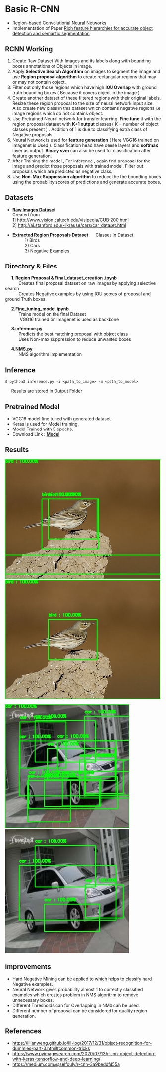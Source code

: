 # Basic R-CNN
- Region-based Convolutional Neural Networks
- Implementation of Paper [Rich feature hierarchies for accurate object detection and semantic segmentation]( https://arxiv.org/abs/1311.2524)

## RCNN Working 
1. Create Raw Dataset With Images and its labels along with bounding boxes annotations of Objects in image.
2. Apply <b>Selective Search Algorithm</b> on images to segment the image and use <b>Region proposal algorithm</b> to create rectangular regions that may or may not contain object.
3.    Filter out only those regions which have high <b>IOU Overlap</b> with ground truth bounding boxes ( Because it covers object in the image )
4. Create another dataset of these filtered regions with their original labels. Resize these region proposal to the size of neural network input size. Also create new class in this dataset which contains negative regions i.e image regions which do not contains object.
5.  Use Pretrained Neural network for transfer learning.<b> Fine tune</b> it with the region proposal dataset with <b>K+1 output </b>classes ( K = number of object classes present ) . Addition of 1 is due to classifying extra class of Negative proposals.
6. Neural Network is used for <b>feature generation</b> ( Here VGG16 trained on Imagenet is Used ). Classification head  have dense layers and <b> softmax</b> layer as output. <b>Binary svm</b> can also be used for classification after feature generation.
7. After Training the model , For inference , again find proposal for the image and predict those proposals with trained model. Filter out proposals which are predicted as negative class.
8. Use <b>Non-Max Suppression algorithm</b> to reduce the the bounding boxes using the probability scores of predictions and generate accurate boxes.

## Datasets
- <b>[Raw Images Dataset](https://drive.google.com/file/d/1hAE40pEb1VY3rauYpd7BY2RSaxsoHq5p/view?usp=sharing) </b></br>
	Created from </br>
	1] http://www.vision.caltech.edu/visipedia/CUB-200.html</br>
	2] http://ai.stanford.edu/~jkrause/cars/car_dataset.html </br>

- <b>[Extracted Region Proposals Dataset](https://drive.google.com/file/d/1Vi-bkG0SlGOvGP9bYFWeCGnlkgDe4FVr/view?usp=sharing)</b> </bt>
		&nbsp; &nbsp; &nbsp;Classes In Dataset</br>
			&nbsp; &nbsp; &nbsp;&nbsp; &nbsp; &nbsp;1) Birds </br> 
			&nbsp; &nbsp; &nbsp;&nbsp; &nbsp; &nbsp;2) Cars </br> 
			&nbsp; &nbsp; &nbsp;&nbsp; &nbsp; &nbsp;3) Negative Examples </br>


## Directory & Files 
&nbsp; &nbsp; &nbsp;<b>1. Region Proposal & Final_dataset_creation .ipynb</b></br>
&nbsp; &nbsp; &nbsp;&nbsp; &nbsp; &nbsp; Creates final proposal dataset on raw images by applying selective search </br>
&nbsp; &nbsp; &nbsp;&nbsp; &nbsp; &nbsp; Creates Negative examples by using IOU scores of proposal and ground Truth boxes.</br>

&nbsp; &nbsp; &nbsp;<b>2.Fine_tuning_model.ipynb</b></br>
&nbsp; &nbsp; &nbsp;&nbsp; &nbsp; &nbsp; Trains model on the final Dataset</br>
&nbsp; &nbsp; &nbsp; &nbsp; &nbsp; &nbsp; VGG16 trained on imagenet is used as backbone </br>

&nbsp; &nbsp; &nbsp;<b>3.inference.py</b></br>
&nbsp; &nbsp; &nbsp;&nbsp; &nbsp; &nbsp; Predicts the best matching proposal with object class</br>
&nbsp; &nbsp; &nbsp; &nbsp; &nbsp; &nbsp;Uses Non-max suppression to reduce unwanted boxes</br>

&nbsp; &nbsp; &nbsp;<b>4.NMS.py</b></br>
&nbsp; &nbsp; &nbsp;&nbsp; &nbsp; &nbsp; NMS algorithm implementation</br>

## Inference
```  
$ python3 inference.py -i <path_to_image> -m <path_to_model>
```
&nbsp;&nbsp;&nbsp;&nbsp; Results are stored in Output Folder

## Pretrained Model 
- VGG16 model fine tuned with generated dataset. 
-  Keras is used for Model training.
- Model Trained with 5 epochs.
- Download Link : <b>[Model](https://drive.google.com/file/d/1Ti262Q34XzQT5JN9ttJXrqUz9enFd_hE/view?usp=sharing)</b>

## Results 

![alt-text-1](Output/1.before_nms.jpg "Before NMS") ![alt-text-2](Output/1.after_nms.jpg "After NMS")

![alt-text-1](Output/8.before_nms.jpg "Before NMS") ![alt-text-2](Output/8.after_nms.jpg "After NMS")

## Improvements

- Hard Negative Mining can be applied to which helps to classify hard Negative examples.
- Neural Network gives probability almost 1 to correctly classified examples which creates problem in NMS algorithm to remove unnecessary boxes.
- Different Thresholds can for Overlapping in NMS can be used.
- Different number of proposal can be considered for quality region generation.

## References
- https://lilianweng.github.io/lil-log/2017/12/31/object-recognition-for-dummies-part-3.html#common-tricks
- https://www.pyimagesearch.com/2020/07/13/r-cnn-object-detection-with-keras-tensorflow-and-deep-learning/ 
- https://medium.com/@selfouly/r-cnn-3a9beddfd55a
